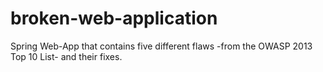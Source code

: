 # broken-web-application 
Spring Web-App that contains five different flaws -from the OWASP 2013 Top 10 List- and their fixes.